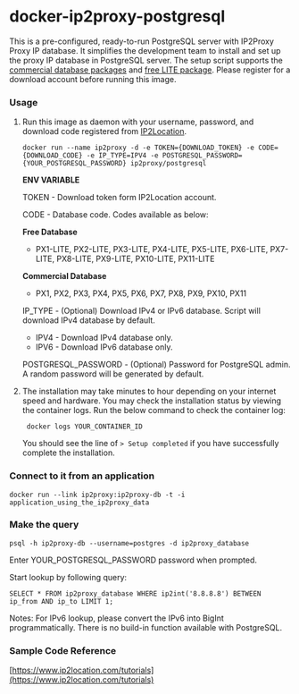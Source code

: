 docker-ip2proxy-postgresql
=============================

This is a pre-configured, ready-to-run PostgreSQL server with IP2Proxy Proxy IP database. It simplifies the development team to install and set up the proxy IP database in PostgreSQL server. The setup script supports the [commercial database packages](https://www.ip2location.com/database/ip2proxy) and [free LITE package](https://lite.ip2location.com). Please register for a download account before running this image.

### Usage

1. Run this image as daemon with your username, password, and download code registered from [IP2Location](https://www.ip2location.com).

       docker run --name ip2proxy -d -e TOKEN={DOWNLOAD_TOKEN} -e CODE={DOWNLOAD_CODE} -e IP_TYPE=IPV4 -e POSTGRESQL_PASSWORD={YOUR_POSTGRESQL_PASSWORD} ip2proxy/postgresql

    **ENV VARIABLE**

   TOKEN - Download token form IP2Location account.

   CODE - Database code. Codes available as below:

    **Free Database**

     * PX1-LITE, PX2-LITE, PX3-LITE, PX4-LITE, PX5-LITE, PX6-LITE, PX7-LITE, PX8-LITE, PX9-LITE, PX10-LITE, PX11-LITE

   **Commercial Database**

   * PX1, PX2, PX3, PX4, PX5, PX6, PX7, PX8, PX9, PX10, PX11
     

   IP_TYPE - (Optional) Download IPv4 or IPv6 database. Script will download IPv4 database by default.

   * IPV4 - Download IPv4 database only.
   * IPV6 - Download IPv6 database only.
     

   POSTGRESQL_PASSWORD - (Optional) Password for PostgreSQL admin. A random password will be generated by default.
   

2. The installation may take minutes to hour depending on your internet speed and hardware. You may check the installation status by viewing the container logs. Run the below command to check the container log:

        docker logs YOUR_CONTAINER_ID

    You should see the line of `> Setup completed` if you have successfully complete the installation.

### Connect to it from an application

    docker run --link ip2proxy:ip2proxy-db -t -i application_using_the_ip2proxy_data

### Make the query

    psql -h ip2proxy-db --username=postgres -d ip2proxy_database

Enter YOUR_POSTGRESQL_PASSWORD password when prompted.

Start lookup by following query:

    SELECT * FROM ip2proxy_database WHERE ip2int('8.8.8.8') BETWEEN ip_from AND ip_to LIMIT 1;

Notes: For IPv6 lookup, please convert the IPv6 into BigInt programmatically. There is no build-in function available with PostgreSQL.



### Sample Code Reference

[https://www.ip2location.com/tutorials](https://www.ip2location.com/tutorials)